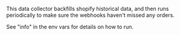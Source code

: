 This data collector backfills shopify historical data, and then runs
periodically to make sure the webhooks haven't missed any orders.

See "info" in the env vars for details on how to run.
